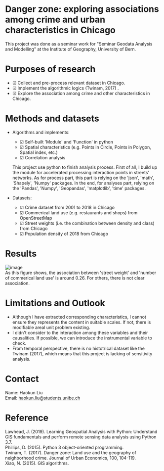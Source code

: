 # Danger zone: exploring associations among crime and urban characteristics in Chicago 

This project was done as a seminar work for "Seminar Geodata Analysis and Modelling" at the Institute of Geography, University of Bern.

# Purposes of research
  - &#9745; Collect and pre-process relevant dataset in Chicago.   
  - &#9745; Implement the algorithmic logics (Twinam, 2017) .  
  - &#9745; Explore the association among crime and other characteristics in Chicago.  

# Methods and datasets
- Algorithms and implements:   
  - &#9745; Self-built 'Module' and 'Function' in python   
  - &#9745; Spatial characteristics (e.g. Points in Circle, Points in Polygon, Spatial index, etc.)    
  - &#9745; Correlation analysis    

  This project use python to finish analysis process. First of all, I build up the module for accelerated processing interaction points in streets' networks. As for process part, this part is relying on the 'json', 'math', 'Shapely', 'Numpy' packages. In the end, for analyses part, relying on the 'Pandas', 'Numpy', 'Geopandas', 'matplotlib', 'time' packages.  

- Datasets:
  - &#9745; Crime dataset from 2001 to 2018 in Chicago  
  - &#9745; Commerical land use (e.g. restaurants and shops) from OpenStreetMap  
  - &#9745; Street weights (i.e. the combination between density and class) from Chicago  
  - &#9745; Population density of 2018 from Chicago  
  
# Results
![image](https://user-images.githubusercontent.com/43073850/236676978-d66878d0-c592-4e85-a157-6d2614346b24.png)  
As this figure shows, the association between 'street weight' and 'number of commerical land use' is around 0.26. For others, there is not clear association.

# Limitations and Outlook
  - Although I have extracted corresponding characteristics, I cannot ensure they represents the content in suitable scales. If not, there is modifiable areal unit problem existing. 
  - I didn't consider to the interaction among these variables and their causalities. If possible, we can introduce the instrumental variable to check. 
  - From temporal perspective, there is no histotrical dataset like the Twinam (2017), which means that this project is lacking of sensitivity analysis. 

# Contact
  Name: Haokun Liu  
  Email: haokun.liu@students.unibe.ch

# Reference
Lawhead, J. (2019). Learning Geospatial Analysis with Python: Understand GIS fundamentals and perform remote sensing data analysis using Python 3.7.   
Phillips, D. (2015). Python 3 object-oriented programming.   
Twinam, T. (2017). Danger zone: Land use and the geography of neighborhood crime. Journal of Urban Economics, 100, 104-119.   
Xiao, N. (2015). GIS algorithms. 
